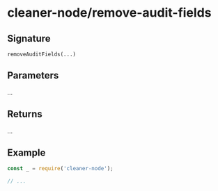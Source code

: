 # cleaner-node/remove-audit-fields

## Signature

`removeAuditFields(...)`

## Parameters

...

## Returns

...

## Example

```javascript
const _ = require('cleaner-node');

// ...
```
